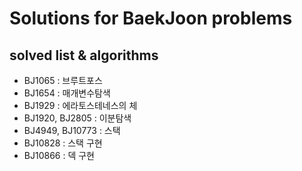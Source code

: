 # Solutions for BaekJoon problems

## solved list & algorithms

* BJ1065 : 브루트포스
* BJ1654 : 매개변수탐색
* BJ1929 : 에라토스테네스의 체
* BJ1920, BJ2805 : 이분탐색
* BJ4949, BJ10773 : 스택
* BJ10828 : 스택 구현
* BJ10866 : 덱 구현
